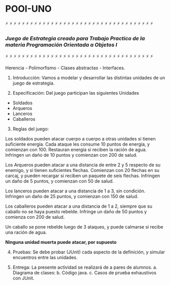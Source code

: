 # POOI-UNO
:zap: :zap: :zap: :zap: :zap: :zap: :zap: :zap: :zap: :zap: :zap: :zap: :zap: :zap: :zap: :zap: :zap: :zap: :zap: :zap: :zap: :zap: :zap: :zap: :zap: :zap: :zap: :zap: :zap: :zap: :zap: :zap: :zap: :zap: :zap: :zap:
### _Juego de Estrategia creado para Trabajo Practico de la materia Programación Orientada a Objetos I_
:zap: :zap: :zap: :zap: :zap: :zap: :zap: :zap: :zap: :zap: :zap: :zap: :zap: :zap: :zap: :zap: :zap: :zap: :zap: :zap: :zap: :zap: :zap: :zap: :zap: :zap: :zap: :zap: :zap: :zap: :zap: :zap: :zap: :zap: :zap: :zap:  

Herencia - Polimorfismo - Clases abstractas - Interfaces.
1. Introducción:
  Vamos a modelar y desarrollar las distintas unidades de un juego de estrategia.

2. Especificación:
   Del juego participan las siguientes Unidades

* Soldados  
* Arqueros  
* Lanceros  
* Caballeros  

3. Reglas del juego:

Los soldados pueden atacar cuerpo a cuerpo a otras unidades si tienen suficiente energía.
Cada ataque les consume 10 puntos de energía, y comienzan con 100.
Restauran energía si reciben la ración de agua. Infringen un daño de 10 puntos y comienzan con 200 de salud.

Los Arqueros pueden atacar a una distancia de entre 2 y 5 respecto de su enemigo, y si tienen suficientes flechas.
Comienzan con 20 flechas en su carcaj, y pueden recargar si reciben un paquete de seis flechas. Infringen un daño de 5 puntos, y comienzan con 50 de salud.  

Los lanceros pueden atacar a una distancia de 1 a 3, sin condición. Infringen un daño de 25 puntos, y comienzan con 150 de salud.  

Los caballeros pueden atacar a una distancia de 1 a 2, siempre que su caballo no se haya puesto rebelde. Infringe un daño de 50 puntos y comienza con 200 de salud.  

Un caballo se pone rebelde luego de 3 ataques, y puede calmarse si recibe una ración de agua.  

**Ninguna unidad muerta puede atacar, por supuesto**

4. Pruebas: Se debe probar (JUnit) cada aspecto de la definición, y simular encuentros
entre las unidades.

5. Entrega: La presente actividad se realizará de a pares de alumnos.
a. Diagrama de clases:
b. Código java.
c. Casos de prueba exhaustivos con JUnit.
